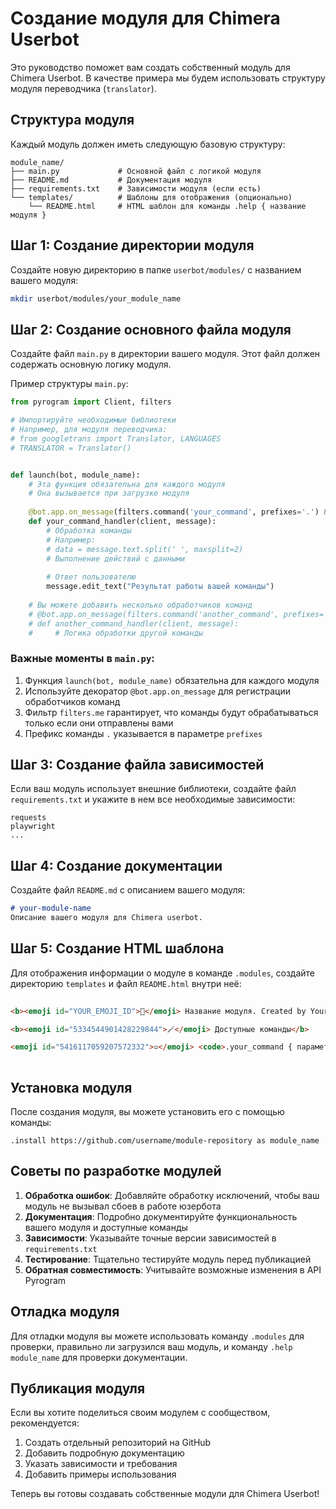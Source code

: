 # Создание модуля для Chimera Userbot

Это руководство поможет вам создать собственный модуль для Chimera Userbot. В качестве примера мы будем использовать структуру модуля переводчика (`translator`).

## Структура модуля

Каждый модуль должен иметь следующую базовую структуру:

```
module_name/
├── main.py             # Основной файл с логикой модуля
├── README.md           # Документация модуля
├── requirements.txt    # Зависимости модуля (если есть)
└── templates/          # Шаблоны для отображения (опционально)
    └── README.html     # HTML шаблон для команды .help { название модуля }
```

## Шаг 1: Создание директории модуля

Создайте новую директорию в папке `userbot/modules/` с названием вашего модуля:

```bash
mkdir userbot/modules/your_module_name
```

## Шаг 2: Создание основного файла модуля

Создайте файл `main.py` в директории вашего модуля. Этот файл должен содержать основную логику модуля.

Пример структуры `main.py`:

```python
from pyrogram import Client, filters

# Импортируйте необходимые библиотеки
# Например, для модуля переводчика:
# from googletrans import Translator, LANGUAGES
# TRANSLATOR = Translator()


def launch(bot, module_name):
    # Эта функция обязательна для каждого модуля
    # Она вызывается при загрузке модуля
    
    @bot.app.on_message(filters.command('your_command', prefixes='.') & filters.me)
    def your_command_handler(client, message):
        # Обработка команды
        # Например:
        # data = message.text.split(' ', maxsplit=2)
        # Выполнение действий с данными
        
        # Ответ пользователю
        message.edit_text("Результат работы вашей команды")
        
    # Вы можете добавить несколько обработчиков команд
    # @bot.app.on_message(filters.command('another_command', prefixes='.') & filters.me)
    # def another_command_handler(client, message):
    #     # Логика обработки другой команды
```

### Важные моменты в `main.py`:

1. Функция `launch(bot, module_name)` обязательна для каждого модуля
2. Используйте декоратор `@bot.app.on_message` для регистрации обработчиков команд
3. Фильтр `filters.me` гарантирует, что команды будут обрабатываться только если они отправлены вами
4. Префикс команды `.` указывается в параметре `prefixes`

## Шаг 3: Создание файла зависимостей

Если ваш модуль использует внешние библиотеки, создайте файл `requirements.txt` и укажите в нем все необходимые зависимости:

```
requests
playwright
...
```

## Шаг 4: Создание документации

Создайте файл `README.md` с описанием вашего модуля:

```markdown
# your-module-name
Описание вашего модуля для Chimera userbot.
```

## Шаг 5: Создание HTML шаблона

Для отображения информации о модуле в команде `.modules`, создайте директорию `templates` и файл `README.html` внутри неё:

```html
ㅤ
<b><emoji id="YOUR_EMOJI_ID">🔹</emoji> Название модуля. Created by Your_Name.</b>

<b><emoji id="5334544901428229844">🪄</emoji> Доступные команды</b>

<emoji id="5416117059207572332">▫</emoji> <code>.your_command { параметр1 } { параметр2 }</code> — Описание команды
ㅤ
```

## Установка модуля

После создания модуля, вы можете установить его с помощью команды:

```
.install https://github.com/username/module-repository as module_name
```

## Советы по разработке модулей

1. **Обработка ошибок**: Добавляйте обработку исключений, чтобы ваш модуль не вызывал сбоев в работе юзербота
2. **Документация**: Подробно документируйте функциональность вашего модуля и доступные команды
3. **Зависимости**: Указывайте точные версии зависимостей в `requirements.txt`
4. **Тестирование**: Тщательно тестируйте модуль перед публикацией
5. **Обратная совместимость**: Учитывайте возможные изменения в API Pyrogram

## Отладка модуля

Для отладки модуля вы можете использовать команду `.modules` для проверки, правильно ли загрузился ваш модуль, и команду `.help module_name` для проверки документации.

## Публикация модуля

Если вы хотите поделиться своим модулем с сообществом, рекомендуется:

1. Создать отдельный репозиторий на GitHub
2. Добавить подробную документацию
3. Указать зависимости и требования
4. Добавить примеры использования

Теперь вы готовы создавать собственные модули для Chimera Userbot!